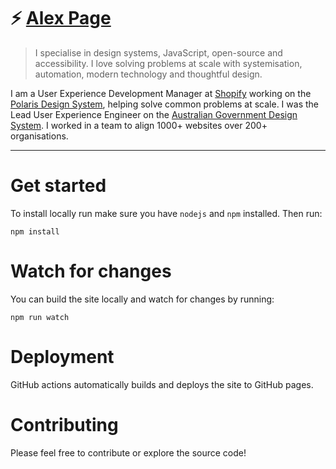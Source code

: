 # ⚡️ [Alex Page](http://alexpage.com.au)

> I specialise in design systems, JavaScript, open-source and accessibility. I love solving problems at scale with systemisation, automation, modern technology and thoughtful design.

I am a User Experience Development Manager at [Shopify](https://www.shopify.com) working on the [Polaris Design System](https://polaris.shopify.com/), helping solve common problems at scale. I was the Lead User Experience Engineer on the [Australian Government Design System](https://designsystem.gov.au). I worked in a team to align 1000+ websites over 200+ organisations.

---

# Get started

To install locally run make sure you have `nodejs` and `npm` installed. Then run:
```
npm install
```


# Watch for changes

You can build the site locally and watch for changes by running:
```
npm run watch
```


# Deployment

GitHub actions automatically builds and deploys the site to GitHub pages.


# Contributing

Please feel free to contribute or explore the source code!
